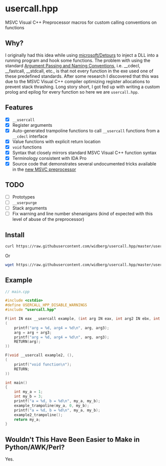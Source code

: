 # usercall.hpp

MSVC Visual C++ Preprocessor macros for custom calling conventions on functions

## Why?

I originally had this idea while using [microsoft/Detours](https://github.com/microsoft/Detours) to inject a DLL into a running program and hook some functions. The problem with using the standard [Argument Passing and Naming Conventions](https://docs.microsoft.com/en-us/cpp/cpp/argument-passing-and-naming-conventions?view=msvc-160), i.e. __cdecl, __fastcall, __stdcall, etc., is that not every function in the exe used one of these predefined standards. After some research I discovered that this was due to the MSVC Visual C++ compiler optimizing register allocations to prevent stack thrashing. Long story short, I got fed up with writing a custom prolog and epilog for every function so here we are `usercall.hpp`.

## Features

- [X] `__usercall`
- [X] Register arguments
- [X] Auto-generated trampoline functions to call `__usercall` functions from a `__cdecl` interface
- [X] Value functions with explicit return location
- [X] `void` functions
- [X] Syntax that closely mirrors standard MSVC Visual C++ function syntax
- [X] Terminology consistent with IDA Pro
- [X] Source code that demonstrates several undocumented tricks available in the [new MSVC preprocessor](https://docs.microsoft.com/en-us/cpp/preprocessor/preprocessor-experimental-overview?view=msvc-160)

## TODO

- [ ] Prototypes
- [ ] `__userpurge`
- [ ] Stack arguments
- [ ] Fix warning and line number shenanigans (kind of expected with this level of abuse of the preprocessor)

## Install

```sh
curl https://raw.githubusercontent.com/widberg/usercall.hpp/master/usercall.hpp
```

Or

```sh
wget https://raw.githubusercontent.com/widberg/usercall.hpp/master/usercall.hpp
```

## Example

```cpp
// main.cpp

#include <cstdio>
#define USERCALL_HPP_DISABLE_WARNINGS
#include "usercall.hpp"

F(int IN eax __usercall example, (int arg IN eax, int arg2 IN ebx, int arg3 IN ecx),
(
	printf("arg = %d, arg4 = %d\n", arg, arg3);
	arg = arg + arg3;
	printf("arg = %d, arg4 = %d\n", arg, arg3);
	RETURN(arg);
))

F(void __usercall example2, (),
(
	printf("void function\n");
	RETURN;
))

int main()
{
	int my_a = 1;
	int my_b = 3;
	printf("a = %d, b = %d\n", my_a, my_b);
	example_trampoline(my_a, 0, my_b);
	printf("a = %d, b = %d\n", my_a, my_b);
	example2_trampoline();
	return my_a;
}
```

## Wouldn't This Have Been Easier to Make in Python/AWK/Perl?

Yes.
